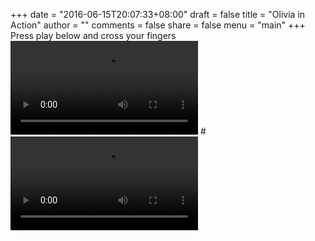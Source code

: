 +++
date = "2016-06-15T20:07:33+08:00"
draft = false
title = "Olivia in Action"
author = ""
comments = false
share = false
menu = "main"
+++
Press play below and cross your fingers
<video id="Olivia in Action" src="HTML5olivia_in_action.mov" controls></video>
#<video controls="controls" name="Olivia in Action" src="http://www.allaboutolivia.site/olivia_in_action.MOV"></video>
